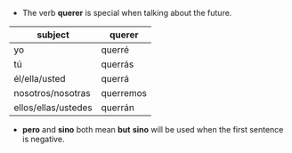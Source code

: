 + The verb **querer** is special when talking about the future.



| subject | querer|
|---------|-------|
|   yo    | querré|
|tú        |querrás|
|él/ella/usted  | querrá |
|nosotros/nosotras| querremos|
|ellos/ellas/ustedes| querrán|


+ **pero** and **sino** both mean **but**
**sino** will be used when the first sentence is negative.
